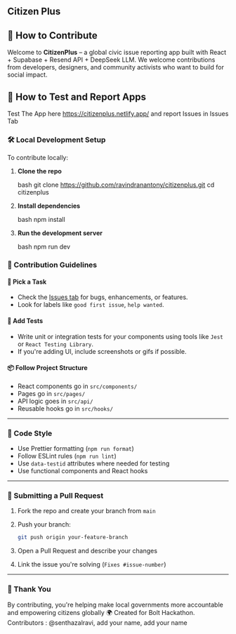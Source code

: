 ## Citizen Plus 

## 🤝 How to Contribute

Welcome to **CitizenPlus** – a global civic issue reporting app built with React + Supabase + Resend API + DeepSeek LLM. We welcome contributions from developers, designers, and community activists who want to build for social impact.

## 🤝 How to Test and Report Apps

Test The App here https://citizenplus.netlify.app/ and report Issues in Issues Tab

### 🛠️ Local Development Setup

To contribute locally:

1. **Clone the repo**
   
   bash
   git clone https://github.com/ravindranantony/citizenplus.git
   cd citizenplus


3. **Install dependencies**

   bash
   npm install
   

4. **Run the development server**

   bash
   npm run dev


### 🚀 Contribution Guidelines

#### 🧠 Pick a Task

* Check the [Issues tab](https://github.com/ravindranantony/citizenplus/issues) for bugs, enhancements, or features.
* Look for labels like `good first issue`, `help wanted`.

#### 🧪 Add Tests

* Write unit or integration tests for your components using tools like `Jest` or `React Testing Library`.
* If you're adding UI, include screenshots or gifs if possible.

#### 📦 Follow Project Structure

* React components go in `src/components/`
* Pages go in `src/pages/`
* API logic goes in `src/api/`
* Reusable hooks go in `src/hooks/`

---

### 🧼 Code Style

* Use Prettier formatting (`npm run format`)
* Follow ESLint rules (`npm run lint`)
* Use `data-testid` attributes where needed for testing
* Use functional components and React hooks

---

### 🧾 Submitting a Pull Request

1. Fork the repo and create your branch from `main`
2. Push your branch:

   ```bash
   git push origin your-feature-branch
   ```
3. Open a Pull Request and describe your changes
4. Link the issue you're solving (`Fixes #issue-number`)

---

### 🙏 Thank You

By contributing, you're helping make local governments more accountable and empowering citizens globally 🌍 Created for Bolt Hackathon.  Contributors : @senthazalravi, add your name, add your name

```
